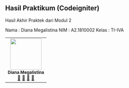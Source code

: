 
## Hasil Praktikum (Codeigniter) 
Hasil Akhir Praktek dari Modul 2

Nama  : Diana Megalistina
NIM   : A2.1810002
Kelas : TI-IVA

<table>
  <tr>
    <td align="center"><a href="#"><img src="https://avatars1.githubusercontent.com/u/61576739?s=400&amp;u=6c1122c5a1fa8f038789f136602dad38ccd30cfa&amp;v=4" width="100px;" alt=""/><br /><sub><b>Diana Megalistina</b></sub></a><br /><a href="#" title="Link Repo">🔗</a> <a href="#" title="Documentation">📖</a> <a href="#" title="Profile">👀</a> <a href="#" title="Talks">📢</a></td>


